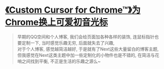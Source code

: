 # [《Custom Cursor for Chrome™》为Chrome换上可爱初音光标](https://www.v2fy.com/p/051_custom_cursor_for_chrome/)

> 早期的QQ空间和个人博客, 我们会给页面加各种各样的装饰, 连鼠标指针也要定制一下, 当时感觉乐趣无穷, 后面就失去了兴趣,     
> 对于个人博客, 感觉越简洁越好, 于是就有了Next这些大量留白的博客主题,    
> 但我感觉在Next这类主题中加一些定制化的小物件也是不错的, 在简洁与花哨之间找到平衡, 不正是生活的乐趣之源么~    
